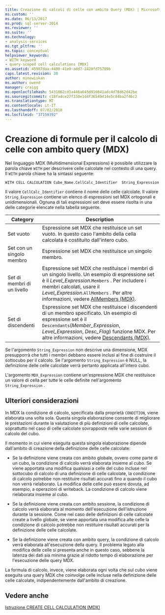 ```yaml
---
title: Creazione di calcoli di celle con ambito Query (MDX) | Microsoft Docs
ms.custom: ''
ms.date: 06/13/2017
ms.prod: sql-server-2014
ms.reviewer: ''
ms.suite: ''
ms.technology:
- analysis-services
ms.tgt_pltfrm: ''
ms.topic: conceptual
helpviewer_keywords:
- WITH keyword
- query-scoped cell calculations [MDX]
ms.assetid: 45987daa-4400-41e9-add7-2428fd75709b
caps.latest.revision: 30
author: minewiskan
ms.author: owend
manager: craigg
ms.openlocfilehash: 5431862cd1a446a045d910841adc4d78d62d42be
ms.sourcegitcommit: c18fadce27f330e1d4f36549414e5c84ba2f46c2
ms.translationtype: MT
ms.contentlocale: it-IT
ms.lasthandoff: 07/02/2018
ms.locfileid: "37159392"
---
```

# <a name="creating-query-scoped-cell-calculations-mdx"></a>Creazione di formule per il calcolo di celle con ambito query (MDX)
  Nel linguaggio MDX (Multidimensional Expressions) è possibile utilizzare la parola chiave `WITH` per descrivere celle calcolate nel contesto di una query. Il `WITH` parola chiave ha la sintassi seguente:  
  
```  
WITH CELL CALCULATION Cube_Name.CellCalc_Identifier  String_Expression  
```  
  
 Il valore `CellCalc_Identifier` contiene il nome delle celle calcolate. Il valore `String_Expression` contiene un elenco di espressioni set MDX ortogonali e unidimensionali. Ognuna di tali espressioni set deve essere risolta in una delle categorie elencate nella tabella seguente.  
  
|Category|Description|  
|--------------|-----------------|  
|Set vuoto|Espressione set MDX che restituisce un set vuoto. In questo caso l'ambito della cella calcolata è costituito dall'intero cubo.|  
|Set con un singolo membro|Espressione set MDX che restituisce un singolo membro.|  
|Set di membri di un livello|Espressione set MDX che restituisce i membri di un singolo livello. Un esempio di espressione set è il *Level_Expression*.`Members` . Per includere i membri calcolati, usare il *Level_Expression*.`AllMembers` . Per altre informazioni, vedere [AllMembers &#40;MDX&#41;](/sql/mdx/allmembers-mdx).|  
|Set di discendenti|Espressione set MDX che restituisce i discendenti di un membro specificato. Un esempio di espressione set è il `Descendants`(*Member_Expression*, *Level_Expression*, *Desc_Flag*) funzione MDX. Per altre informazioni, vedere [Descendants &#40;MDX&#41;](/sql/mdx/descendants-mdx).|  
  
 Se l'argomento `String_Expression` non descrive una dimensione, MDX presupporrà che tutti i membri debbano essere inclusi al fine di costruire il sottocubo per il calcolo. Se l'argomento `String_Expression` è NULL, la definizione delle celle calcolate verrà pertanto applicata all'intero cubo.  
  
 L'argomento `MDX_Expression` contiene un'espressione MDX che restituisce un valore di cella per tutte le celle definite nell'argomento `String_Expression` .  
  
## <a name="additional-considerations"></a>Ulteriori considerazioni  
 In MDX la condizione di calcolo, specificata dalla proprietà `CONDITION`, viene elaborata una volta sola. Questa singola elaborazione consente di migliorare le prestazioni durante la valutazione di più definizioni di celle calcolate, soprattutto nel caso di celle calcolate sovrapposte nelle varie sessioni di calcolo del cubo.  
  
 Il momento in cui viene eseguita questa singola elaborazione dipende dall'ambito di creazione della definizione delle celle calcolate:  
  
-   Se la definizione viene creata con ambito globale, ovvero come parte di un cubo, la condizione di calcolo verrà elaborata insieme al cubo. Se viene apportata una modifica qualsiasi a celle del cubo incluse nel sottocubo di calcolo di una definizione di celle calcolate, la condizione di calcolo potrebbe non restituire risultati accurati fino a quando il cubo non verrà rielaborato. La modifica delle celle può essere dovuta, ad esempio, a operazioni di writeback. La condizione di calcolo viene rielaborata insieme al cubo.  
  
-   Se la definizione viene creata con ambito sessione, la condizione di calcolo verrà elaborata al momento dell'esecuzione dell'istruzione durante la sessione. Come nel caso delle definizioni di celle calcolate create a livello globale, se viene apportata una modifica alle celle la condizione di calcolo potrebbe non restituire risultati accurati per la definizione delle celle calcolate.  
  
-   Se la definizione viene creata con ambito query, la condizione di calcolo verrà elaborata all'esecuzione della query. Il problema legato alla modifica delle celle si presenta anche in questo caso, sebbene la latenza dei dati sia minima grazie al ridotto tempo di elaborazione per l'esecuzione delle query MDX.  
  
 La formula di calcolo, invece, viene elaborata ogni volta che sul cubo viene eseguita una query MDX che coinvolge celle incluse nella definizione delle celle calcolate, indipendentemente dall'ambito di creazione.  
  
## <a name="see-also"></a>Vedere anche  
 [Istruzione CREATE CELL CALCULATION &#40;MDX&#41;](/sql/mdx/mdx-data-definition-create-cell-calculation)  
  
  
